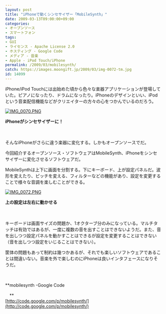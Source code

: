 ```yaml
---
layout: post
title: "iPhoneで動くシンセサイザー「MobileSynth」"
date: 2009-03-13T09:00:00+09:00
categories:
- オープンソース
- スマートフォン
tags: 
- GUI
- ライセンス - Apache License 2.0
- ホスティング - Google Code
- メディア - 音楽
- Apple - iPod Touch/iPhone
permalink: /2009/03/mobilesynth/
catch: https://images.moongift.jp/2009/03/img-0072-tm.jpg
id: 14099
---
```

iPhone/iPod Touchには出始めた頃から色々な楽器アプリケーションが登場していた。ピアノになったり、ドラムになったり。iPhoneのデザインといい、iPodという音楽配信機能などがクリエイターの方々の心をつかんでいるのだろう。

  

[![IMG_0070.PNG](https://images.moongift.jp/2009/03/img-0070-tm.jpg)](https://images.moongift.jp/2009/03/img-0070.png)  
  
**iPhoneがシンセサイザーに！**

  

　

  

そんなiPhoneがさらに違う楽器に変化する。しかもオープンソースでだ。

  

今回紹介するオープンソース・ソフトウェアはMobileSynth、iPhoneをシンセサイザーに変化させるソフトウェアだ。

  
<!--more-->

MobileSynthは上下に画面を分割する。下にキーボード、上が設定パネルだ。波形を変えたり、ピッチを変える、フィルターなどの機能があり、設定を変更することで様々な音調を楽しむことができる。

  

[![IMG_0072.PNG](https://images.moongift.jp/2009/03/img-0072-tm.jpg)](https://images.moongift.jp/2009/03/img-0072.png)  
  
**上の設定は左右に動かせる**

  

　

  

キーボードは画面サイズの問題か、1オクターブ分のみになっている。マルチタッチは有効ではあるが、一度に複数の音を出すことはできないようだ。また、音を出しつつ設定パネルを動かすことはできるが設定を変更することはできない（音を出しつつ設定をいじることはできない）。

  

筐体の問題もあって制約は幾つかあるが、それでも楽しいソフトウェアであることは間違いない。音楽を外で楽しむのにiPhoneは良いインタフェースになりそうだ。

  

　

  

**mobilesynth -Google Code  
  
　**  
  [http://code.google.com/p/mobilesynth/](http://code.google.com/p/mobilesynth/)

  

